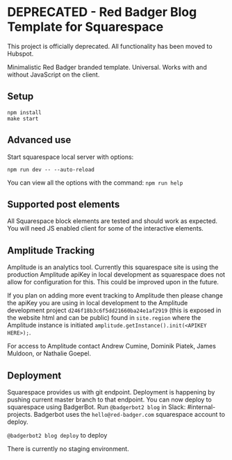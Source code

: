 # DEPRECATED - Red Badger Blog Template for Squarespace

This project is officially deprecated. All functionality has been moved to Hubspot.

Minimalistic Red Badger branded template. Universal. Works with and without JavaScript on the client.

## Setup

```
npm install
make start
```

## Advanced use

Start squarespace local server with options:
```
npm run dev -- --auto-reload
```

You can view all the options with the command:
```npm run help```


## Supported post elements

All Squarespace block elements are tested and should work as expected. You will need JS enabled client for some of the interactive elements.

## Amplitude Tracking
Amplitude is an analytics tool. Currently this squarespace site is using the production Amplitude apiKey in local development as squarespace does not allow for configuration for this. This could be improved upon in the future.

If you plan on adding more event tracking to Amplitude then please change the apiKey you are using in local development to the Amplitude development project `d246f18b3c6f5dd21660ba24e1af2919` (this is exposed in the website html and can be public) found in `site.region` where the Amplitude instance is initiated `amplitude.getInstance().init(<APIKEY HERE>);`.

For access to Amplitude contact Andrew Cumine, Dominik Piatek, James Muldoon, or Nathalie Goepel.

## Deployment

Squarespace provides us with git endpoint. Deployment is happening by pushing current master branch to that endpoint.
You can now deploy to squarespace using BadgerBot. Run `@badgerbot2 blog` in Slack: #internal-projects. Badgerbot uses the `hello@red-badger.com` squarespace account to deploy.

`@badgerbot2 blog deploy` to deploy

There is currently no staging environment.
